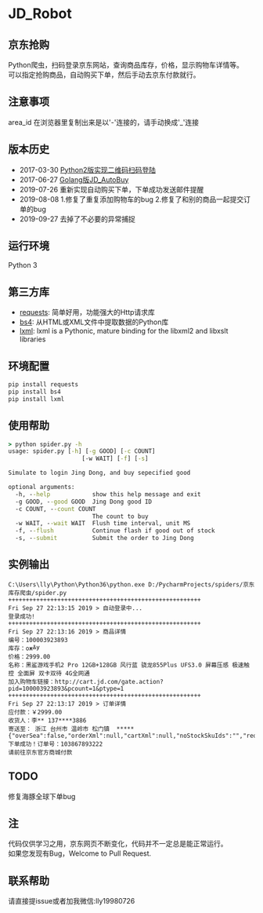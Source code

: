 # JD_Robot

## 京东抢购
Python爬虫，扫码登录京东网站，查询商品库存，价格，显示购物车详情等。<br/>
可以指定抢购商品，自动购买下单，然后手动去京东付款就行。

## 注意事项
area_id 在浏览器里复制出来是以'-'连接的，请手动换成'_'连接

## 版本历史
+ 2017-03-30 [Python2版实现二维码扫码登陆](https://github.com/Adyzng/jd-autobuy)
+ 2017-06-27 [Golang版JD_AutoBuy](https://github.com/Adyzng/go-jd)
+ 2019-07-26 重新实现自动购买下单，下单成功发送邮件提醒
+ 2019-08-08 1.修复了重复添加购物车的bug  2.修复了和别的商品一起提交订单的bug
+ 2019-09-27 去掉了不必要的异常捕捉


## 运行环境
Python 3


## 第三方库
- [requests][1]: 简单好用，功能强大的Http请求库
- [bs4][2]: 从HTML或XML文件中提取数据的Python库
- [lxml][2]: lxml is a Pythonic, mature binding for the libxml2 and libxslt libraries



## 环境配置
``` Python
pip install requests
pip install bs4
pip install lxml
```


## 使用帮助
``` cmd
> python spider.py -h
usage: spider.py [-h] [-g GOOD] [-c COUNT]
                     [-w WAIT] [-f] [-s]

Simulate to login Jing Dong, and buy sepecified good

optional arguments:
  -h, --help            show this help message and exit
  -g GOOD, --good GOOD  Jing Dong good ID
  -c COUNT, --count COUNT
                        The count to buy
  -w WAIT, --wait WAIT  Flush time interval, unit MS
  -f, --flush           Continue flash if good out of stock
  -s, --submit          Submit the order to Jing Dong
```

## 实例输出
``` python3 spider.py
C:\Users\lly\Python\Python36\python.exe D:/PycharmProjects/spiders/京东库存爬虫/spider.py
+++++++++++++++++++++++++++++++++++++++++++++++++++++++
Fri Sep 27 22:13:15 2019 > 自动登录中... 
登录成功!
+++++++++++++++++++++++++++++++++++++++++++++++++++++++
Fri Sep 27 22:13:16 2019 > 商品详情
编号：100003923893
库存：ож╩У
价格：2999.00
名称：黑鲨游戏手机2 Pro 12GB+128GB 风行蓝 骁龙855Plus UFS3.0 屏幕压感 极速触控 全面屏 双卡双待 4G全网通
加入购物车链接：http://cart.jd.com/gate.action?pid=100003923893&pcount=1&ptype=1
+++++++++++++++++++++++++++++++++++++++++++++++++++++++
Fri Sep 27 22:13:17 2019 > 订单详情
应付款：￥2999.00
收货人：李** 137****3886
寄送至： 浙江 台州市 温岭市 松门镇  *****
{"overSea":false,"orderXml":null,"cartXml":null,"noStockSkuIds":"","reqInfo":null,"hasJxj":false,"addedServiceList":null,"sign":null,"pin":"jd_5e7c70b95c7bb","needCheckCode":false,"resultCode":0,"success":true,"orderId":103867893222,"submitSkuNum":1,"deductMoneyFlag":0,"goJumpOrderCenter":false,"payInfo":null,"scaleSkuInfoListVO":null,"purchaseSkuInfoListVO":null,"noSupportHomeServiceSkuList":null,"msgMobile":null,"addressVO":null,"msgUuid":null,"message":null}
下单成功！订单号：103867893222
请前往京东官方商城付款
```

## TODO
修复海豚全球下单bug


## 注
代码仅供学习之用，京东网页不断变化，代码并不一定总是能正常运行。<br/>
如果您发现有Bug，Welcome to Pull Request.
## 联系帮助
请直接提issue或者加我微信:lly19980726


[1]: http://docs.python-requests.org
[2]: https://www.crummy.com/software/BeautifulSoup

